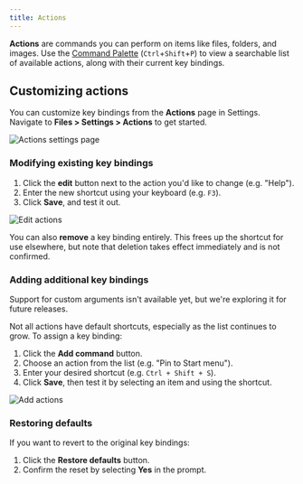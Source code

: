 ```yaml
---
title: Actions
---
```


<script>
  import { InfoBar } from "fluent-svelte";
</script>

**Actions** are commands you can perform on items like files, folders, and images. Use the [Command Palette](/docs/features/command-palette/) (`Ctrl`+`Shift`+`P`) to view a searchable list of available actions, along with their current key bindings.

## Customizing actions

You can customize key bindings from the **Actions** page in Settings. Navigate to **Files > Settings > Actions** to get started.

![Actions settings page](/docs-resources/Settings-Actions.png)

### Modifying existing key bindings

1. Click the **edit** button next to the action you'd like to change (e.g. "Help").
2. Enter the new shortcut using your keyboard (e.g. `F3`).
3. Click **Save**, and test it out.

![Edit actions](/docs-resources/Settings-Actions-Edit.png)

You can also **remove** a key binding entirely. This frees up the shortcut for use elsewhere, but note that deletion takes effect immediately and is not confirmed.

### Adding additional key bindings

<InfoBar severity="information">
  Support for custom arguments isn't available yet, but we're exploring it for future releases.
</InfoBar>

Not all actions have default shortcuts, especially as the list continues to grow. To assign a key binding:

1. Click the **Add command** button.
2. Choose an action from the list (e.g. "Pin to Start menu").
3. Enter your desired shortcut (e.g. `Ctrl + Shift + S`).
4. Click **Save**, then test it by selecting an item and using the shortcut.

![Add actions](/docs-resources/Settings-Actions-Add.png)

### Restoring defaults

If you want to revert to the original key bindings:

1. Click the **Restore defaults** button.
2. Confirm the reset by selecting **Yes** in the prompt.